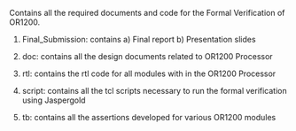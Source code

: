 Contains all the required documents and code for the Formal Verification of OR1200.

1) Final_Submission: contains a) Final report
                              b) Presentation slides

2) doc: contains all the design documents related to OR1200 Processor
3) rtl: contains the rtl code for all modules with in the OR1200 Processor
4) script: contains all the tcl scripts necessary to run the formal verification using Jaspergold
5) tb: contains all the assertions developed for various OR1200 modules
